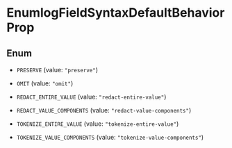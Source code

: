 

# EnumlogFieldSyntaxDefaultBehaviorProp

## Enum


* `PRESERVE` (value: `"preserve"`)

* `OMIT` (value: `"omit"`)

* `REDACT_ENTIRE_VALUE` (value: `"redact-entire-value"`)

* `REDACT_VALUE_COMPONENTS` (value: `"redact-value-components"`)

* `TOKENIZE_ENTIRE_VALUE` (value: `"tokenize-entire-value"`)

* `TOKENIZE_VALUE_COMPONENTS` (value: `"tokenize-value-components"`)



